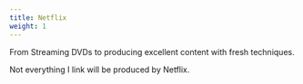 ```yaml
---
title: Netflix
weight: 1
---
```


From Streaming DVDs to producing excellent content with fresh techniques.

Not everything I link will be produced by Netflix.
